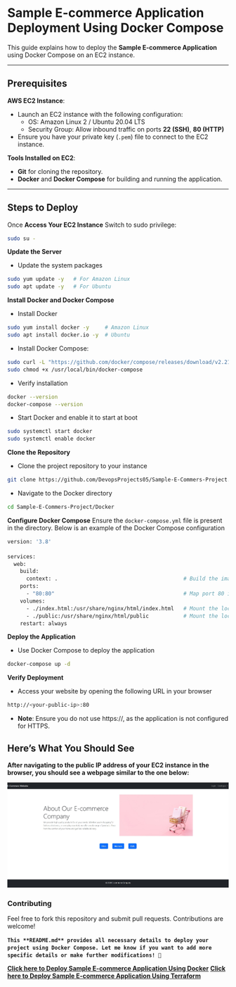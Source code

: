 # Sample E-commerce Application Deployment Using Docker Compose

This guide explains how to deploy the **Sample E-commerce Application** using Docker Compose on an EC2 instance.

---

## Prerequisites

  **AWS EC2 Instance**:
   - Launch an EC2 instance with the following configuration:
     - OS: Amazon Linux 2 / Ubuntu 20.04 LTS
     - Security Group: Allow inbound traffic on ports **22 (SSH)**, **80 (HTTP)**
   - Ensure you have your private key (`.pem`) file to connect to the EC2 instance.

  **Tools Installed on EC2**:
   - **Git** for cloning the repository.
   - **Docker** and **Docker Compose** for building and running the application.

---

## Steps to Deploy
Once **Access Your EC2 Instance** Switch to sudo privilege:
```bash
sudo su -
```
**Update the Server**
- Update the system packages
```bash
sudo yum update -y   # For Amazon Linux
sudo apt update -y   # For Ubuntu
```
**Install Docker and Docker Compose**
- Install Docker
```bash
sudo yum install docker -y     # Amazon Linux
sudo apt install docker.io -y  # Ubuntu
```
- Install Docker Compose:
```bash
sudo curl -L "https://github.com/docker/compose/releases/download/v2.21.0/docker-compose-$(uname -s)-$(uname -m)" -o /usr/local/bin/docker-compose
sudo chmod +x /usr/local/bin/docker-compose
```
- Verify installation
```bash
docker --version
docker-compose --version
```
- Start Docker and enable it to start at boot
```bash
sudo systemctl start docker
sudo systemctl enable docker
```
**Clone the Repository**
- Clone the project repository to your instance
```bash
git clone https://github.com/DevopsProjects05/Sample-E-Commers-Project.git
```
- Navigate to the Docker directory
```bash
cd Sample-E-Commers-Project/Docker
```
**Configure Docker Compose**
Ensure the `docker-compose.yml` file is present in the directory. Below is an example of the Docker Compose configuration
```bash
version: '3.8'

services:
  web:
    build:
      context: .                                        # Build the image from the Dockerfile in the current directory
    ports:
      - "80:80"                                         # Map port 80 in the container to port 8080 on the host
    volumes:
      - ./index.html:/usr/share/nginx/html/index.html   # Mount the local index.html file to NGINX's web root
      - ./public:/usr/share/nginx/html/public           # Mount the local public folder to Nginx public folder
    restart: always
```

**Deploy the Application**
- Use Docker Compose to deploy the application
```bash
docker-compose up -d
```
**Verify Deployment**
- Access your website by opening the following URL in your browser
```bash
http://<your-public-ip>:80
```
- **Note**: Ensure you do not use https://, as the application is not configured for HTTPS.

## Here’s What You Should See
**After navigating to the public IP address of your EC2 instance in the browser, you should see a webpage similar to the one below:**

![](/Docker-Compose/Webpage.jpg)

### Contributing
Feel free to fork this repository and submit pull requests. Contributions are welcome!

**`This **README.md** provides all necessary details to deploy your project using Docker Compose. Let me know if you want to add more specific details or make further modifications! 🚀`**


**[Click here to Deploy Sample E-commerce Application Using Docker](https://github.com/DevopsProjects05/Sample-E-Commers-Project/tree/main/Docker)**
**[Click here to Deploy Sample E-commerce Application Using Terraform ](https://github.com/DevopsProjects05/Sample-E-Commers-Project/tree/main/Terraform)**